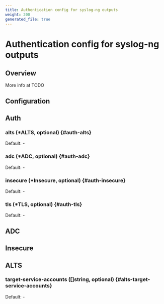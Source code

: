```yaml
---
title: Authentication config for syslog-ng outputs
weight: 200
generated_file: true
---
```


# Authentication config for syslog-ng outputs
## Overview
 More info at TODO

## Configuration
## Auth

### alts (*ALTS, optional) {#auth-alts}

Default: -

### adc (*ADC, optional) {#auth-adc}

Default: -

### insecure (*Insecure, optional) {#auth-insecure}

Default: -

### tls (*TLS, optional) {#auth-tls}

Default: -


## ADC


## Insecure


## ALTS

### target-service-accounts ([]string, optional) {#alts-target-service-accounts}

Default: -


